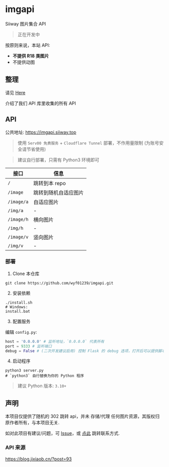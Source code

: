 # imgapi

Siiway 图片集合 API

> 正在开发中

按原则来说，本站 API:
- **不提供 R18 类图片**
- 不提供动图

## 整理

请见 [Here](./sites.md)

介绍了我们 API 库里收集的所有 API

## API

公共地址: https://imgapi.siiway.top

> 使用 `Serv00 免费服务` + `Cloudflare Tunnel` 部署，不作用量限制 (为账号安全请节省使用)

> 建议自行部署，只需有 Python3 环境即可

| 接口       | 信息                 |
| ---------- | -------------------- |
| `/`        | 跳转到本 repo        |
| `/image`   | 跳转到随机自适应图片 |
| `/image/a` | 自适应图片           |
| `/img/a`   | -                    |
| `/image/h` | 横向图片             |
| `/img/h`   | -                    |
| `/image/v` | 竖向图片             |
| `/img/v`   | -                    |

<!-- 会在我们的 API 库里随机选择返回

~~有 `Json` 和 `图片` 两种调用方式~~

只有图片返回，因为 json 字段名各站不同 -->

### 部署

1. Clone 本仓库

```shell
git clone https://github.com/wyf01239/imgapi.git
```

2. 安装依赖

```shell
./install.sh
# Windows:
install.bat
```

3. 配置服务

编辑 `config.py`:

```py
host = '0.0.0.0' # 监听地址，`0.0.0.0` 代表所有
port = 9333 # 监听端口
debug = False # (二次开发建议启用) 控制 Flask 的 debug 选项，打开后可以提供脚本热重载 (ps: 没写好就保存容易使其因语法问题崩溃)
```

4. 启动程序

```shell
python3 server.py
# `python3` 自行替换为你的 Python 程序
```

> 建议 Python 版本: `3.10+`

## 声明

本项目仅提供了随机的 302 跳转 api，并未 存储/代理 任何图片资源，其版权归原作者所有，与本项目无关.

如对此项目有建议/问题，可 [Issue](https://github.com/wyf01239/imgapi/issue/new)，或 [点此](https://wyf9.top/#/contact) 跳转联系方式.

### API 来源

https://blog.jixiaob.cn/?post=93